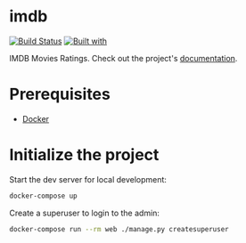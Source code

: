 # imdb

[![Build Status](https://travis-ci.org/rajat2814/imdb.svg?branch=master)](https://travis-ci.org/rajat2814/imdb)
[![Built with](https://img.shields.io/badge/Built_with-Cookiecutter_Django_Rest-F7B633.svg)](https://github.com/agconti/cookiecutter-django-rest)

IMDB Movies Ratings. Check out the project's [documentation](http://rajat2814.github.io/imdb/).

# Prerequisites

- [Docker](https://docs.docker.com/docker-for-mac/install/)

# Initialize the project

Start the dev server for local development:

```bash
docker-compose up
```

Create a superuser to login to the admin:

```bash
docker-compose run --rm web ./manage.py createsuperuser
```
